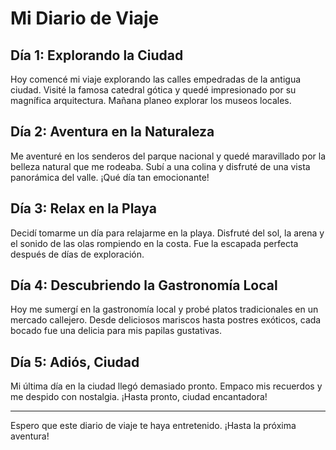 # Mi Diario de Viaje

## Día 1: Explorando la Ciudad

Hoy comencé mi viaje explorando las calles empedradas de la antigua ciudad. Visité la famosa catedral gótica y quedé impresionado por su magnífica arquitectura. Mañana planeo explorar los museos locales.

## Día 2: Aventura en la Naturaleza

Me aventuré en los senderos del parque nacional y quedé maravillado por la belleza natural que me rodeaba. Subí a una colina y disfruté de una vista panorámica del valle. ¡Qué día tan emocionante!

## Día 3: Relax en la Playa

Decidí tomarme un día para relajarme en la playa. Disfruté del sol, la arena y el sonido de las olas rompiendo en la costa. Fue la escapada perfecta después de días de exploración.

## Día 4: Descubriendo la Gastronomía Local

Hoy me sumergí en la gastronomía local y probé platos tradicionales en un mercado callejero. Desde deliciosos mariscos hasta postres exóticos, cada bocado fue una delicia para mis papilas gustativas.

## Día 5: Adiós, Ciudad

Mi última día en la ciudad llegó demasiado pronto. Empaco mis recuerdos y me despido con nostalgia. ¡Hasta pronto, ciudad encantadora!

---

Espero que este diario de viaje te haya entretenido. ¡Hasta la próxima aventura!
